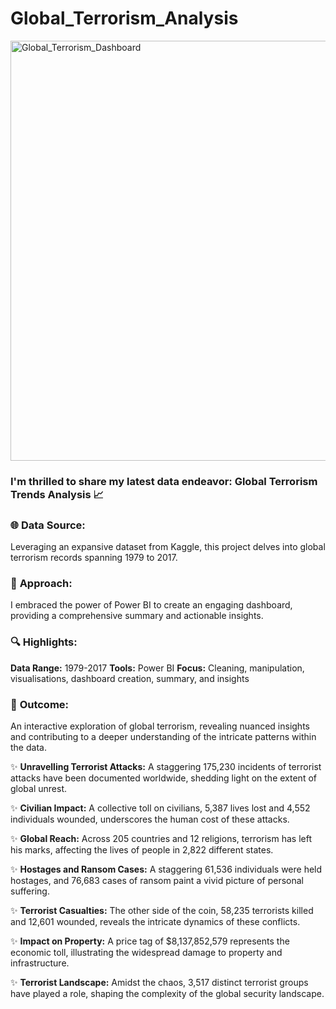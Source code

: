 # Global_Terrorism_Analysis
<img width="672" alt="Global_Terrorism_Dashboard" src="https://github.com/RishikaB-05/Global_Terrorism_Analysis/assets/157221360/f260f7b1-6be5-40ca-8f2d-22a0b16f132b">


### I'm thrilled to share my latest data endeavor: Global Terrorism Trends Analysis 📈

### 🌐 **Data Source:**
Leveraging an expansive dataset from Kaggle, this project delves into global terrorism records spanning 1979 to 2017.

### 🚀 **Approach:** 
I embraced the power of Power BI to create an engaging dashboard, providing a comprehensive summary and actionable insights.

### 🔍 **Highlights:**

**Data Range:** 1979-2017
**Tools:** Power BI
**Focus:** Cleaning, manipulation, visualisations, dashboard creation, summary, and insights

### 🌟 **Outcome:** 
An interactive exploration of global terrorism, revealing nuanced insights and contributing to a deeper understanding of the intricate patterns within the data.

✨ **Unravelling Terrorist Attacks:** A staggering 175,230 incidents of terrorist attacks have been documented worldwide, shedding light on the extent of global unrest.   

✨ **Civilian Impact:** A collective toll on civilians, 5,387 lives lost and 4,552 individuals wounded, underscores the human cost of these attacks.  

✨ **Global Reach:** Across 205 countries and 12 religions, terrorism has left his marks, affecting the lives of people in 2,822 different states.  

✨ **Hostages and Ransom Cases:** A staggering 61,536 individuals were held hostages, and 76,683 cases of ransom paint a vivid picture of personal suffering.  

✨ **Terrorist Casualties:** The other side of the coin, 58,235 terrorists killed and 12,601 wounded, reveals the intricate dynamics of these conflicts.  

✨ **Impact on Property:** A price tag of $8,137,852,579 represents the economic toll, illustrating the widespread damage to property and infrastructure.  

✨ **Terrorist Landscape:** Amidst the chaos, 3,517 distinct terrorist groups have played a role, shaping the complexity of the global security landscape.  
